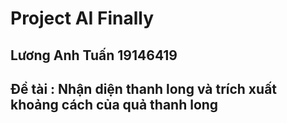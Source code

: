 # Project AI Finally 
## Lương Anh Tuấn 19146419
## Đề tài : Nhận diện thanh long và trích xuất khoảng cách của quả thanh long
